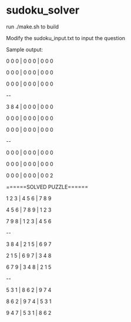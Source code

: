 # sudoku_solver

run ./make.sh to build

Modify the sudoku_input.txt to input the question

Sample output: 

0 0 0 | 0 0 0 | 0 0 0

0 0 0 | 0 0 0 | 0 0 0

0 0 0 | 0 0 0 | 0 0 0

--

3 8 4 | 0 0 0 | 0 0 0

0 0 0 | 0 0 0 | 0 0 0

0 0 0 | 0 0 0 | 0 0 0

--

0 0 0 | 0 0 0 | 0 0 0

0 0 0 | 0 0 0 | 0 0 0

0 0 0 | 0 0 0 | 0 0 2

======SOLVED PUZZLE======

1 2 3 | 4 5 6 | 7 8 9

4 5 6 | 7 8 9 | 1 2 3

7 9 8 | 1 2 3 | 4 5 6

--

3 8 4 | 2 1 5 | 6 9 7

2 1 5 | 6 9 7 | 3 4 8

6 7 9 | 3 4 8 | 2 1 5

--

5 3 1 | 8 6 2 | 9 7 4

8 6 2 | 9 7 4 | 5 3 1

9 4 7 | 5 3 1 | 8 6 2

